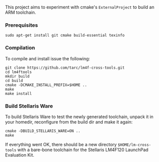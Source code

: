 This project aims to experiment with cmake's `ExternalProject` to build an ARM toolchain.

### Prerequisites

    sudo apt-get install git cmake build-essential texinfo

### Compilation

To compile and install issue the following:

    git clone https://github.com/tarc/lm4f-cross-tools.git
    cd lm4ftools
    mkdir build
    cd build
    cmake -DCMAKE_INSTALL_PREFIX=$HOME ..
    make
    make install

### Build Stellaris Ware

To build Stellaris Ware to test the newly generated toolchain, unpack it in your homedir, reconfigure from the build dir and make it again:

    cmake -DBUILD_STELLARIS_WARE=ON ..
    make

If everything went OK, there should be a new directory `$HOME/lm-cross-tools` with a bare-bone toolchain for the Stellaris LM4F120 LaunchPad Evaluation Kit.
